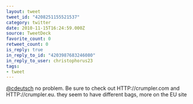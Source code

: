 ```yaml
---
layout: tweet
tweet_id: "4208251155521537"
category: twitter
date: 2010-11-15T16:24:59.000Z
source: TweetDeck
favorite_count: 0
retweet_count: 0
is_reply: true
in_reply_to_id: "4203987683246080"
in_reply_to_user: christophorus23
tags:
- tweet
---
```


[@cdeutsch](https://twitter.com/@cdeutsch) no problem. Be sure to check out HTTP://crumpler.com and HTTP://crumpler.eu. they seem to have different bags, more on the EU site
